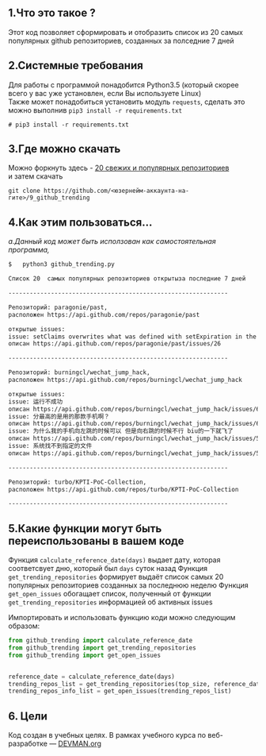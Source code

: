 ## 1.Что это такое ?

Этот код позволяет сформировать и отобразить список из 20 самых популярных github репозиториев, созданных за полседние 7 дней

## 2.Системные требования
Для работы с программой понадобится Python3.5 (который скорее всего у вас уже установлен, если Вы используете Linux)  
Также может понадобиться установить модуль `requests`, сделать это можно выполнив `pip3 install -r requirements.txt`
```
# pip3 install -r requirements.txt
```

## 3.Где можно скачать  
Можно форкнуть здесь - [20 свежих и  популярных репозиториев](https://github.com/aligang/9_github_trending)  
и затем скачать 
```
git clone https://github.com/<юзернейм-аккаунта-на-гите>/9_github_trending
```

## 4.Как этим пользоваться...  
*a.Данный код может быть исползован как самостоятельная программа,*  

```bash
$   python3 github_trending.py 

Список 20  самых популярных репозиториев открытыза последние 7 дней

--------------------------------------------------------------

Репозиторий: paragonie/past,
расположен https://api.github.com/repos/paragonie/past

открытые issues:
issue: setClaims overwrites what was defined with setExpiration in the php example
описан https://api.github.com/repos/paragonie/past/issues/26

--------------------------------------------------------------

Репозиторий: burningcl/wechat_jump_hack,
расположен https://api.github.com/repos/burningcl/wechat_jump_hack

открытые issues:
issue: 运行不成功
описан https://api.github.com/repos/burningcl/wechat_jump_hack/issues/61
issue: 分最高的是用的那款手机啊？
описан https://api.github.com/repos/burningcl/wechat_jump_hack/issues/60
issue: 为什么我的手机向左跳的时候可以 但是向右跳的时候不行 biu的一下就飞了
описан https://api.github.com/repos/burningcl/wechat_jump_hack/issues/59
issue: 系统找不到指定的文件
описан https://api.github.com/repos/burningcl/wechat_jump_hack/issues/58

--------------------------------------------------------------

Репозиторий: turbo/KPTI-PoC-Collection,
расположен https://api.github.com/repos/turbo/KPTI-PoC-Collection

--------------------------------------------------------------

```

## 5.Какие функции могут быть переиспользованы в вашем коде
Функция `calculate_reference_date(days)` выдает дату, которая соответсвует дню, который был `days` суток назад
Функция `get_trending_repositories` формирует выдаёт список самых 20 популярных репозиториев созданных за последнюю неделю
Функция `get_open_issues`  обогащает список, полученный от функции `get_trending_repositories` информацией об активных issues

Импортировать и использовать функцию коди можно  следующим образом:  
```python
from github_trending import calculate_reference_date
from github_trending import get_trending_repositories
from github_trending import get_open_issues


reference_date = calculate_reference_date(days)
trending_repos_list = get_trending_repositories(top_size, reference_date)
trending_repos_info_list = get_open_issues(trending_repos_list)
```

## 6. Цели
Код создан в учебных целях. В рамках учебного курса по веб-разработке ― [DEVMAN.org](https://devman.org)
